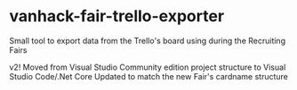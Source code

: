 # vanhack-fair-trello-exporter
Small tool to export data from the Trello's board using during the Recruiting Fairs

v2!
Moved from Visual Studio Community edition project structure to Visual Studio Code/.Net Core
Updated to match the new Fair's cardname structure